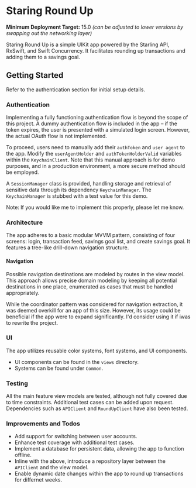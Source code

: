 # Staring Round Up

**Minimum Deployment Target:** 15.0 *(can be adjusted to lower versions by swapping out the networking layer)*

Staring Round Up is a simple UIKit app powered by the Starling API, RxSwift, and Swift Concurrency. It facilitates rounding up transactions and adding them to a savings goal.

## Getting Started
Refer to the authentication section for initial setup details.

### Authentication
Implementing a fully functioning authentication flow is beyond the scope of this project. A dummy authentication flow is included in the app – if the token expires, the user is presented with a simulated login screen. However, the actual OAuth flow is not implemented.

To proceed, users need to manually add their `authToken` and `user agent` to the app. Modify the `userAgentHolder` and `authTokenHolderValid` variables within the `KeychainClient`. Note that this manual approach is for demo purposes, and in a production environment, a more secure method should be employed.

A `SessionManager` class is provided, handling storage and retrieval of sensitive data through its dependency `KeychainManager`. The `KeychainManager` is stubbed with a test value for this demo.

Note:
If you would like me to implement this properly, please let me know.

### Architecture
The app adheres to a basic modular MVVM pattern, consisting of four screens: login, transaction feed, savings goal list, and create savings goal. It features a tree-like drill-down navigation structure.

#### Navigation
Possible navigation destinations are modeled by routes in the view model. This approach allows precise domain modeling by keeping all potential destinations in one place, enumerated as cases that must be handled appropriately.

While the coordinator pattern was considered for navigation extraction, it was deemed overkill for an app of this size. However, its usage could be beneficial if the app were to expand significantly. I'd consider using it if iwas to rewrite the project.

### UI
The app utilizes reusable color systems, font systems, and UI components.

- UI components can be found in the `views` directory.
- Systems can be found under `Common`.

### Testing
All the main feature view models are tested, although not fully covered due to time constraints. Additional test cases can be added upon request. Dependencies such as `APIClient` and `RoundUpClient` have also been tested.

### Improvements and Todos
- Add support for switching between user accounts.
- Enhance test coverage with additional test cases.
- Implement a database for persistent data, allowing the app to function offline.
- Inline with the above, introduce a repository layer between the `APIClient` and the view model.
- Enable dynamic date changes within the app to round up transactions for differnet weeks.
